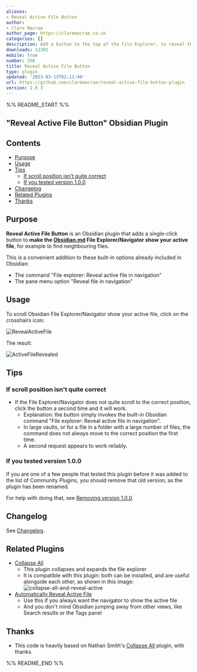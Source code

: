 ```yaml
---
aliases:
- Reveal Active File Button
author:
- Clare Macrae
author_page: https://claremacrae.co.uk
categories: []
description: Add a button to the top of the File Explorer, to reveal the active file.
downloads: 12302
mobile: true
number: 358
title: Reveal Active File Button
type: plugin
updated: '2023-03-13T02:11:40'
url: https://github.com/claremacrae/reveal-active-file-button-plugin
version: 2.0.3
---
```


%% README_START %%

## "Reveal Active File Button" Obsidian Plugin

<!-- toc -->
## Contents

  * [Purpose](#purpose)
  * [Usage](#usage)
  * [Tips](#tips)
    * [If scroll position isn't quite correct](#if-scroll-position-isnt-quite-correct)
    * [If you tested version 1.0.0](#if-you-tested-version-100)
  * [Changelog](#changelog)
  * [Related Plugins](#related-plugins)
  * [Thanks](#thanks)<!-- endToc -->

## Purpose

**Reveal Active File Button** is an Obsidian plugin that adds a single-click button to **make the [Obsidian.md](https://obsidian.md) File Explorer/Navigator show your active file**, for example to find neighbouring files.

This is a convenient addition to these built-in options already included in Obsidian:

- The command "File explorer: Reveal active file in navigation"
- The pane menu option "Reveal file in navigation"

## Usage

To scroll Obsidian File Explorer/Navigator show your active file, click on the crosshairs icon:

![RevealActiveFile](https://raw.githubusercontent.com/claremacrae/reveal-active-file-button-plugin/HEAD/docs/images/reveal-active-file-icon.png)

The result:

![ActiveFileRevealed](https://raw.githubusercontent.com/claremacrae/reveal-active-file-button-plugin/HEAD/docs/images/active-file-highlighted.png)

## Tips

### If scroll position isn't quite correct

- If the File Explorer/Navigator does not quite scroll to the correct position, click the button a second time and it will work.
  - Explanation: the button simply invokes the built-in Obsidian command "File explorer: Reveal active file in navigation".
  - In large vaults, or for a file in a folder with a large number of files, the command does not always move to the correct position the first time.
  - A second request appears to work reliably. 

### If you tested version 1.0.0

If you are one of a few people that tested this plugin before it was added to the list of Community Plugins, you should remove that old version, as the plugin has been renamed.

For help with doing that, see [Removing version 1.0.0](docs/RemoveV100.md).

## Changelog

See [Changelog](CHANGELOG.md).

## Related Plugins

- [Collapse All](https://github.com/OfficerHalf/obsidian-collapse-all)
  - This plugin collapses and expands the file explorer
  - It is compatible with this plugin: both can be installed, and are useful alongside each other, as shown in this image:  
  ![collapse-all-and-reveal-active](https://raw.githubusercontent.com/claremacrae/reveal-active-file-button-plugin/HEAD/docs/images/collapse-all-and-reveal-active.png)
- [Automatically Reveal Active File](https://github.com/shichongrui/obsidian-reveal-active-file)
  - Use this if you always want the navigator to show the active file
  - And you don't mind Obsidian jumping away from other views, like Search results or the Tags panel

## Thanks

- This code is heavily based on Nathan Smith's [Collapse All](https://github.com/OfficerHalf/obsidian-collapse-all) plugin, with thanks.


%% README_END %%